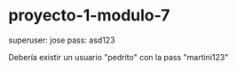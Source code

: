 # proyecto-1-modulo-7

superuser: jose pass: asd123

Debería existir un usuario "pedrito" con la pass "martini123"
